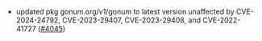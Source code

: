 - updated pkg gonum.org/v1/gonum to latest version unaffected by CVE-
  2024-24792, CVE-2023-29407, CVE-2023-29408, and CVE-2022-41727
  ([\#4045](https://github.com/cometbft/cometbft/pull/4045))